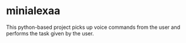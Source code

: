# minialexaa
This python-based project picks up voice commands from the user and performs the task given by the user.
